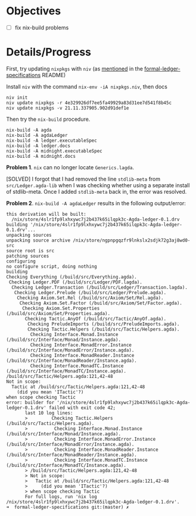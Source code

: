 # Objectives

- [ ] fix nix-build problems

# Details/Progress

First, try updating `nixpkgs` with `niv` (as [mentioned](https://github.com/input-output-hk/formal-ledger-specifications#updating-nixpkgs)
in the [formal-ledger-specifications][] README)

Install `niv` with the command `nix-env -iA nixpkgs.niv`, then docs

```
niv init
niv update nixpkgs -r 4e329926df7ee5fa49929a83d31ee7d541f8b45c
niv update nixpkgs -v 21.11.337905.902d91def1e
```

Then try the `nix-build` procedure.

```
nix-build -A agda
nix-build -A agdaLedger
nix-build -A ledger.executableSpec
nix-build -A ledger.docs
nix-build -A midnight.executableSpec
nix-build -A midnight.docs
```

**Problem 1**. `nix` can no longer locate `Generics.lagda`.

[SOLVED] I forgot that I had removed the line `stdlib-meta` from `src/Ledger.agda-lib`
when I was checking whether using a separate install of stdlib-meta.  Once I added
`stdlib-meta` back in, the error was resolved.

**Problem 2**. `nix-build -A agdaLedger` results in the following output/error:

```
this derivation will be built:
  /nix/store/4slr1fp9lxhxywc7j2b437k65ilqpk3c-Agda-ledger-0.1.drv
building '/nix/store/4slr1fp9lxhxywc7j2b437k65ilqpk3c-Agda-ledger-0.1.drv'...
unpacking sources
unpacking source archive /nix/store/ngpnpgqzfr9lnkslx2sdjk72g3aj8wd0-src
source root is src
patching sources
configuring
no configure script, doing nothing
building
Checking Everything (/build/src/Everything.agda).
 Checking Ledger.PDF (/build/src/Ledger/PDF.lagda).
  Checking Ledger.Transaction (/build/src/Ledger/Transaction.lagda).
   Checking Ledger.Prelude (/build/src/Ledger/Prelude.agda).
    Checking Axiom.Set.Rel (/build/src/Axiom/Set/Rel.agda).
     Checking Axiom.Set.Factor (/build/src/Axiom/Set/Factor.agda).
      Checking Axiom.Set.Properties (/build/src/Axiom/Set/Properties.agda).
       Checking Tactic.AnyOf (/build/src/Tactic/AnyOf.agda).
        Checking PreludeImports (/build/src/PreludeImports.agda).
        Checking Tactic.Helpers (/build/src/Tactic/Helpers.agda).
         Checking Interface.Monad.Instance (/build/src/Interface/Monad/Instance.agda).
         Checking Interface.MonadError.Instance (/build/src/Interface/MonadError/Instance.agda).
         Checking Interface.MonadReader.Instance (/build/src/Interface/MonadReader/Instance.agda).
         Checking Interface.MonadTC.Instance (/build/src/Interface/MonadTC/Instance.agda).
/build/src/Tactic/Helpers.agda:121,42-48
Not in scope:
  Tactic at /build/src/Tactic/Helpers.agda:121,42-48
    (did you mean 'ITactic'?)
when scope checking Tactic
error: builder for '/nix/store/4slr1fp9lxhxywc7j2b437k65ilqpk3c-Agda-ledger-0.1.drv' failed with exit code 42;
       last 10 log lines:
       >         Checking Tactic.Helpers (/build/src/Tactic/Helpers.agda).
       >          Checking Interface.Monad.Instance (/build/src/Interface/Monad/Instance.agda).
       >          Checking Interface.MonadError.Instance (/build/src/Interface/MonadError/Instance.agda).
       >          Checking Interface.MonadReader.Instance (/build/src/Interface/MonadReader/Instance.agda).
       >          Checking Interface.MonadTC.Instance (/build/src/Interface/MonadTC/Instance.agda).
       > /build/src/Tactic/Helpers.agda:121,42-48
       > Not in scope:
       >   Tactic at /build/src/Tactic/Helpers.agda:121,42-48
       >     (did you mean 'ITactic'?)
       > when scope checking Tactic
       For full logs, run 'nix log /nix/store/4slr1fp9lxhxywc7j2b437k65ilqpk3c-Agda-ledger-0.1.drv'.
➜  formal-ledger-specifications git:(master) ✗ 
```


[formal-ledger-specifications]: https://github.com/input-output-hk/formal-ledger-specifications
